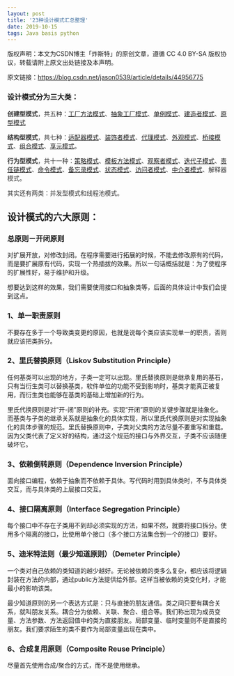 ```yaml
---
layout: post
title: '23种设计模式汇总整理'
date: 2019-10-15
tags: Java basis python
---
```


版权声明：本文为CSDN博主「炸斯特」的原创文章，遵循 CC 4.0 BY-SA 版权协议，转载请附上原文出处链接及本声明。

原文链接：https://blog.csdn.net/jason0539/article/details/44956775

### 设计模式分为三大类：

<p><span style="color:#333333;"><strong>创建型模式</strong>，共五种：<a href="http://blog.csdn.net/jason0539/article/details/23020989" rel="nofollow" data-token="65341f6416632e8928f1cb4f28ba84dc">工厂方法模式</a>、<a href="http://blog.csdn.net/jason0539/article/details/44976775" rel="nofollow" data-token="ba705163476f7ba1888b5eb7c77a1756">抽象工厂模式</a>、<a href="http://blog.csdn.net/jason0539/article/details/23297037" rel="nofollow" data-token="3cf276cd0c7a9927a5c897ac055364d1">单例模式</a>、<a href="http://blog.csdn.net/jason0539/article/details/44992733" rel="nofollow" data-token="762a8b411ddea056a5714a62cf96ffa7">建造者模式</a>、<a href="http://blog.csdn.net/jason0539/article/details/23158081" rel="nofollow" data-token="a3d2c40eaa10681f49866ca0ddb2a95f">原型模式</a></span></p>

<p><span style="color:#333333;"><strong>结构型模式</strong>，共七种：<a href="http://blog.csdn.net/jason0539/article/details/22468457" rel="nofollow" data-token="594149357bd61da3d0c30e5134992493">适配器模式</a>、<a href="http://blog.csdn.net/jason0539/article/details/22713711" rel="nofollow" data-token="f8c395644e3e802b3e5f97ad1a23e801">装饰者模式</a>、<a href="http://blog.csdn.net/jason0539/article/details/22974405" rel="nofollow" data-token="1ed3eef1b4f4c9cbff2d062e18015830">代理模式</a>、<a href="http://blog.csdn.net/jason0539/article/details/22775311" rel="nofollow" data-token="2de66c42766ed971360fcefdc521d133">外观模式</a>、<a href="http://blog.csdn.net/jason0539/article/details/22568865" rel="nofollow" data-token="60df6a18382fe2ffc0e10fc14e0db6c7">桥接模式</a>、<a href="http://blog.csdn.net/jason0539/article/details/22642281" rel="nofollow" data-token="9554be3e71acd97f8daed4d7911278d6">组合模式</a>、<a href="http://blog.csdn.net/jason0539/article/details/22908915" rel="nofollow" data-token="42c7499405b69fd74792093bfabc5a07">享元模式</a>。</span></p>

<p><span style="color:#333333;"><strong>行为型模式</strong>，共十一种：</span><span style="color:#333333;"><a href="http://blog.csdn.net/jason0539/article/details/45007553" rel="nofollow" data-token="8782115ab39588abcdff2751255fd0a1">策略模式</a>、<a href="http://blog.csdn.net/jason0539/article/details/45037535" rel="nofollow" data-token="01ba7c04b06a4d25708f34c1b64aaac2">模板方法模式</a>、<a href="http://blog.csdn.net/jason0539/article/details/45055233" rel="nofollow" data-token="ede87ced00a8413a68bd03ac5d9acadc">观察者模式</a>、<a href="http://blog.csdn.net/jason0539/article/details/45070441" rel="nofollow" data-token="6e54db68efdc6577bba22716986a97ee">迭代子模式</a>、<a href="http://blog.csdn.net/jason0539/article/details/45091639" rel="nofollow" data-token="d7a67eb2ae9bcc7c411d1dff4884839c">责任链模式</a>、<a href="http://blog.csdn.net/jason0539/article/details/45110355" rel="nofollow" data-token="ca6578abc84fb6c6c445e40a45c9f1c7">命令模式</a>、<a href="http://blog.csdn.net/jason0539/article/details/45126489" rel="nofollow" data-token="db9c9edaa7f7d63f06d6077084aa1a00">备忘录模式</a>、<a href="http://blog.csdn.net/jason0539/article/details/45021055" rel="nofollow" data-token="c58457823044642182d6779ea6d5ff3f">状态模式</a>、<a href="http://blog.csdn.net/jason0539/article/details/45146271" rel="nofollow" data-token="6812d1acd968595cf5c06d403fd895ee">访问者模式</a>、<a href="http://blog.csdn.net/jason0539/article/details/45216585" rel="nofollow" data-token="0bfd29385f0c657f2026931e9129bc1f">中介者模式</a>、解释器模式</span><span style="color:#333333;">。</span></p>

<p><span style="color:#333333;">其实还有两类：并发型模式和线程池模式。</span></p>


## 设计模式的六大原则：

### 总原则－开闭原则

对扩展开放，对修改封闭。在程序需要进行拓展的时候，不能去修改原有的代码，而是要扩展原有代码，实现一个热插拔的效果。所以一句话概括就是：为了使程序的扩展性好，易于维护和升级。

想要达到这样的效果，我们需要使用接口和抽象类等，后面的具体设计中我们会提到这点。

### 1、单一职责原则

不要存在多于一个导致类变更的原因，也就是说每个类应该实现单一的职责，否则就应该把类拆分。

### 2、里氏替换原则（Liskov Substitution Principle）

任何基类可以出现的地方，子类一定可以出现。里氏替换原则是继承复用的基石，只有当衍生类可以替换基类，软件单位的功能不受到影响时，基类才能真正被复用，而衍生类也能够在基类的基础上增加新的行为。

里氏代换原则是对“开-闭”原则的补充。实现“开闭”原则的关键步骤就是抽象化。而基类与子类的继承关系就是抽象化的具体实现，所以里氏代换原则是对实现抽象化的具体步骤的规范。里氏替换原则中，子类对父类的方法尽量不要重写和重载。因为父类代表了定义好的结构，通过这个规范的接口与外界交互，子类不应该随便破坏它。

### 3、依赖倒转原则（Dependence Inversion Principle）

面向接口编程，依赖于抽象而不依赖于具体。写代码时用到具体类时，不与具体类交互，而与具体类的上层接口交互。

### 4、接口隔离原则（Interface Segregation Principle）

每个接口中不存在子类用不到却必须实现的方法，如果不然，就要将接口拆分。使用多个隔离的接口，比使用单个接口（多个接口方法集合到一个的接口）要好。

### 5、迪米特法则（最少知道原则）（Demeter Principle）

一个类对自己依赖的类知道的越少越好。无论被依赖的类多么复杂，都应该将逻辑封装在方法的内部，通过public方法提供给外部。这样当被依赖的类变化时，才能最小的影响该类。

最少知道原则的另一个表达方式是：只与直接的朋友通信。类之间只要有耦合关系，就叫朋友关系。耦合分为依赖、关联、聚合、组合等。我们称出现为成员变量、方法参数、方法返回值中的类为直接朋友。局部变量、临时变量则不是直接的朋友。我们要求陌生的类不要作为局部变量出现在类中。

### 6、合成复用原则（Composite Reuse Principle）

尽量首先使用合成/聚合的方式，而不是使用继承。


